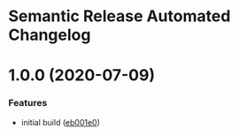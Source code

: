 # Semantic Release Automated Changelog

# 1.0.0 (2020-07-09)


### Features

* initial build ([eb001e0](https://github.com/AlaskaAirlines/tfmodule-azure-applicationinsights/commit/eb001e03676bd4008b9711fe301e1bec8ec40af7))
